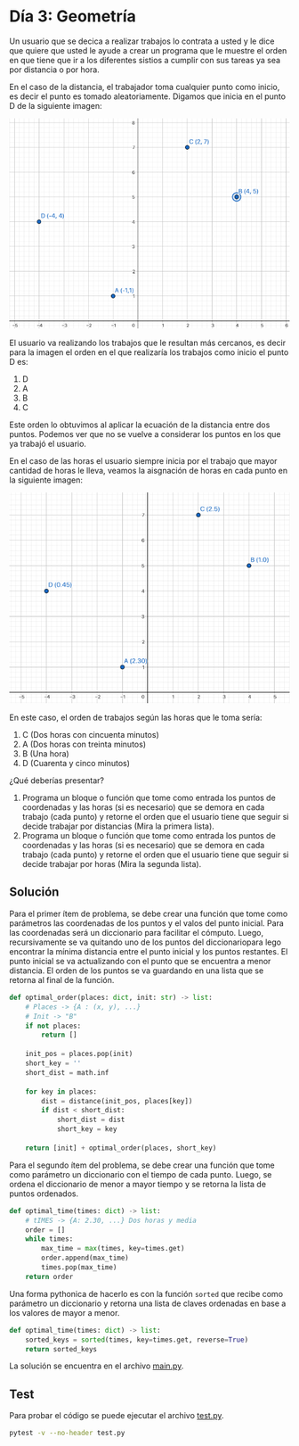 # Día 3: Geometría

Un usuario que se decica a realizar trabajos lo contrata a usted y le dice que quiere que usted le ayude a crear un programa que le muestre el orden en que tiene que ir a los diferentes sistios a cumplir con sus tareas ya sea por distancia o por hora.

En el caso de la distancia, el trabajador toma cualquier punto como inicio, es decir el punto es tomado aleatoriamente. Digamos que inicia en el punto D de la siguiente imagen:

![Primero](images/primero.png)

El usuario va realizando los trabajos que le resultan más cercanos, es decir para la imagen el orden en el que realizaría los trabajos como inicio el punto D es:

1. D
2. A
3. B
4. C

Este orden lo obtuvimos al aplicar la ecuación de la distancia entre dos puntos. Podemos ver que no se vuelve a considerar los puntos en los que ya trabajó el usuario.

En el caso de las horas el usuario siempre inicia por el trabajo que mayor cantidad de horas le lleva, veamos la aisgnación de horas en cada punto en la siguiente imagen:

![Segundo](images/segundo.png)

En este caso, el orden de trabajos según las horas que le toma sería:

1. C (Dos horas con cincuenta minutos)
2. A (Dos horas con treinta minutos)
3. B (Una hora)
4. D (Cuarenta y cinco minutos)

¿Qué deberías presentar?

1. Programa un bloque o función que tome como entrada los puntos de coordenadas y las horas (si es necesario) que se demora en cada trabajo (cada punto) y retorne el orden que el usuario tiene que seguir si decide trabajar por distancias (Mira la primera lista).
2. Programa un bloque o función que tome como entrada los puntos de coordenadas y las horas (si es necesario) que se demora en cada trabajo (cada punto) y retorne el orden que el usuario tiene que seguir si decide trabajar por horas (Mira la segunda lista).

## Solución

Para el primer ítem de problema, se debe crear una función que tome como parámetros las coordenadas de los puntos y el valos del punto inicial. Para las coordenadas será un diccionario para facilitar el cómputo. Luego, recursivamente se va quitando uno de los puntos del diccionariopara lego encontrar la mínima distancia entre el punto inicial y los puntos restantes. El punto inicial se va actualizando con el punto que se encuentra a menor distancia. El orden de los puntos se va guardando en una lista que se retorna al final de la función.

```python
def optimal_order(places: dict, init: str) -> list:
    # Places -> {A : (x, y), ...}
    # Init -> "B"
    if not places:
        return []

    init_pos = places.pop(init)
    short_key = ''
    short_dist = math.inf

    for key in places:
        dist = distance(init_pos, places[key])
        if dist < short_dist:
            short_dist = dist
            short_key = key

    return [init] + optimal_order(places, short_key)
```

Para el segundo ítem del problema, se debe crear una función que tome como parámetro un diccionario con el tiempo de cada punto. Luego, se ordena el diccionario de menor a mayor tiempo y se retorna la lista de puntos ordenados.

```python
def optimal_time(times: dict) -> list:
    # tIMES -> {A: 2.30, ...} Dos horas y media
    order = []
    while times:
        max_time = max(times, key=times.get)
        order.append(max_time)
        times.pop(max_time)
    return order
```

Una forma pythonica de hacerlo es con la función `sorted` que recibe como parámetro un diccionario y retorna una lista de claves ordenadas en base a los valores de mayor a menor.

```python
def optimal_time(times: dict) -> list:
    sorted_keys = sorted(times, key=times.get, reverse=True)
    return sorted_keys
```

La solución se encuentra en el archivo [main.py](main.py).

## Test

Para probar el código se puede ejecutar el archivo [test.py](test.py).

```bash
pytest -v --no-header test.py
```
